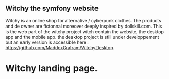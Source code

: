 ## Witchy the symfony website 

Witchy is an online shop for alternative / cyberpunk clothes. The products and de owner are fictonnal moreover deeply inspired by dollskill.com. 
This is the web part of the witchy project witch contain the website, the desktop app and the mobile app.
the desktop project is still under developpement but an early version is accessible here : https://github.com/MaddoxGraham/WitchyDesktop.


# Witchy landing page. 


